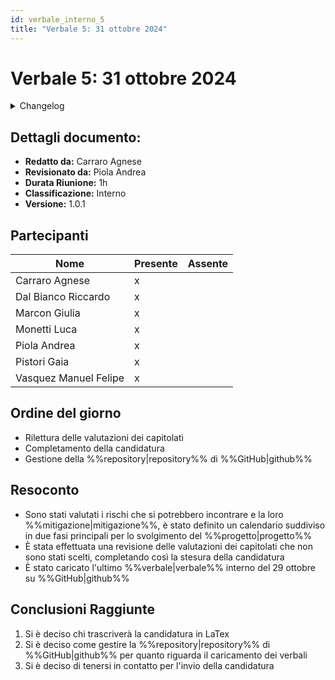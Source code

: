 ```yaml
---
id: verbale_interno_5
title: "Verbale 5: 31 ottobre 2024"
---
```


# Verbale 5: 31 ottobre 2024

<details>
  <summary>Changelog</summary>

| Data | Versione | Descrizione | Autore | Data Approvazione | Approvatore |
|------|----------|-------------|---------|------------------|-------------|
| 04/11/2024 | 1.1 | Aggiunta versionamento e durata riunione | Agnese Carraro | 05/11/2024 | Andrea Piola |
| 31/10/2024 | 1.0 | Prima stesura del documento | Agnese Carraro | 01/11/2024 | Andrea Piola |

</details>

## Dettagli documento:

- **Redatto da:** Carraro Agnese
- **Revisionato da:** Piola Andrea
- **Durata Riunione:** 1h
- **Classificazione:** Interno
- **Versione:** 1.0.1

## Partecipanti

| Nome                  | Presente | Assente |
| --------------------- | -------- | ------- |
| Carraro Agnese        | x        |         |
| Dal Bianco Riccardo   | x        |         |
| Marcon Giulia         | x        |         |
| Monetti Luca          | x        |         |
| Piola Andrea          | x        |         |
| Pistori Gaia          | x        |         |
| Vasquez Manuel Felipe | x        |         |

## Ordine del giorno

- Rilettura delle valutazioni dei capitolati
- Completamento della candidatura
- Gestione della %%repository|repository%% di %%GitHub|github%%

## Resoconto

- Sono stati valutati i rischi che si potrebbero incontrare e la loro %%mitigazione|mitigazione%%, è stato definito un calendario suddiviso in due fasi principali per lo svolgimento del %%progetto|progetto%%
- È stata effettuata una revisione delle valutazioni dei capitolati che non sono stati scelti, completando così la stesura della candidatura
- È stato caricato l'ultimo %%verbale|verbale%% interno del 29 ottobre su %%GitHub|github%%

## Conclusioni Raggiunte

1. Si è deciso chi trascriverà la candidatura in LaTex
2. Si è deciso come gestire la %%repository|repository%% di %%GitHub|github%% per quanto riguarda il caricamento dei verbali
3. Si è deciso di tenersi in contatto per l'invio della candidatura

